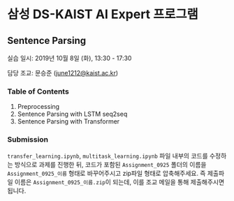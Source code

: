# 삼성 DS-KAIST AI Expert 프로그램 
## Sentence Parsing

실습 일시: 2019년 10월 8일 (화), 13:30 - 17:30

담당 조교: 문승준 (june1212@kaist.ac.kr)

### Table of Contents

1. Preprocessing
2. Sentence Parsing with LSTM seq2seq
3. Sentence Parsing with Transformer



### Submission

`transfer_learning.ipynb`, `multitask_learning.ipynb` 파일 내부의 코드를 수정하는 방식으로 과제를 진행한 뒤, 코드가 포함된 `Assignment_0925` 폴더의 이름을 `Assignment_0925_이름` 형태로 바꾸어주시고 zip파일 형태로 압축해주세요. 즉 제출파일 이름은 `Assignment_0925_이름.zip`이 되는데, 이를 조교 메일을 통해 제출해주시면 됩니다.
